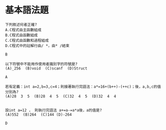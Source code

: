 # 基本語法題
```
下列敘述何者正確?
A.C程式由主函數組成
B.C程式由函數組成
C.C程式由函數和過程組成
D.C程式中的註解行由/ *，由* /結束
```
```
B
```

```
以下符號中不能用作使用者識別字的符號是?
(A)_256  (B)void  (C)scanf  (D)Struct
```
```
A
```
```
若有定義：int a=2,b=3,c=4；則接著執行完語法：a*=16+(b++)-(++c)；後，a,b,c的值分別為?
(A)28  3  5  (B)28  4  5  (C)32  4  5  (D)32  4  4
```
```

```
```
設int a=12 ， 則執行完語法 a+=a-=a*a後，a的值是?
(A)552  (B)264  (C)144 (D)-264
```
```
D
```

